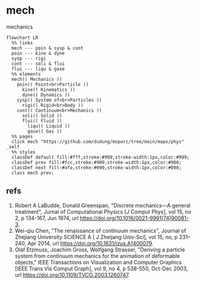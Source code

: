# mech
mechanics

```mermaid
flowchart LR
  %% links
  mech --- poin & sysp & cont
  poin --- kine & dyne
  sysp --- rigi
  cont --- soli & flui
  flui --- liqu & gase
  %% elements
  mech(( Mechanics ))
    poin(( Point<br>Particle ))
      kine(( Kinematics ))
      dyne(( Dynamics ))
    sysp(( System of<br>Particles ))
      rigi(( Rigid<br>Body ))
    cont(( Continuum<br>Mechanics ))
      soli(( Solid ))
      flui(( Fluid ))
        liqu(( Liquid ))
        gase(( Gas ))
  %% pages
  click mech "https://github.com/dudung/moparc/tree/main/maps/phys" _self
  %% styles
  classDef default fill:#fff,stroke:#999,stroke-width:1px,color:#999;
  classDef prev fill:#fcc,stroke:#900,stroke-width:1px,color:#900;
  classDef next fill:#afa,stroke:#090,stroke-width:1px,color:#090;
  class mech prev;
```

## refs
1. Robert A LaBudde, Donald Greenspan, "Discrete mechanics—A general treatment", Jurnal of Computational Physics [J Comput Phys], vol 15, no 2, p 134-167, Jun 1974, url <https://doi.org/10.1016/0021-9991(74)90081-3>.
2. Wei-qiu Chen, "The renaissance of continuum mechanics", Journal of Zhejiang University SCIENCE A [ J Zheijang Univ-Sci],  vol 15, no, p 231–240,  Apr 2014, url <https://doi.org/10.1631/jzus.A1400079>.
3. Olaf Etzmuss, Joachim Gross, Wolfgang Strasser, "Deriving a particle system from continuum mechanics for the animation of deformable objects," IEEE Transactions on Visualization and Computer Graphics [IEEE Trans Vis Comput Graph], vol 9, no 4, p 538-550, Oct-Dec 2003, url <https://doi.org/10.1109/TVCG.2003.1260747>.